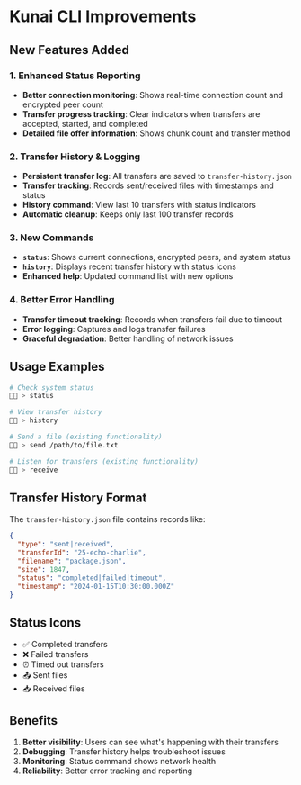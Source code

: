 # Kunai CLI Improvements

## New Features Added

### 1. Enhanced Status Reporting
- **Better connection monitoring**: Shows real-time connection count and encrypted peer count
- **Transfer progress tracking**: Clear indicators when transfers are accepted, started, and completed
- **Detailed file offer information**: Shows chunk count and transfer method

### 2. Transfer History & Logging
- **Persistent transfer log**: All transfers are saved to `transfer-history.json`
- **Transfer tracking**: Records sent/received files with timestamps and status
- **History command**: View last 10 transfers with status indicators
- **Automatic cleanup**: Keeps only last 100 transfer records

### 3. New Commands
- **`status`**: Shows current connections, encrypted peers, and system status
- **`history`**: Displays recent transfer history with status icons
- **Enhanced help**: Updated command list with new options

### 4. Better Error Handling
- **Transfer timeout tracking**: Records when transfers fail due to timeout
- **Error logging**: Captures and logs transfer failures
- **Graceful degradation**: Better handling of network issues

## Usage Examples

```bash
# Check system status
🔐🥷 > status

# View transfer history
🔐🥷 > history

# Send a file (existing functionality)
🔐🥷 > send /path/to/file.txt

# Listen for transfers (existing functionality)
🔐🥷 > receive
```

## Transfer History Format

The `transfer-history.json` file contains records like:
```json
{
  "type": "sent|received",
  "transferId": "25-echo-charlie",
  "filename": "package.json",
  "size": 1847,
  "status": "completed|failed|timeout",
  "timestamp": "2024-01-15T10:30:00.000Z"
}
```

## Status Icons
- ✅ Completed transfers
- ❌ Failed transfers  
- ⏰ Timed out transfers
- 📤 Sent files
- 📥 Received files

## Benefits
1. **Better visibility**: Users can see what's happening with their transfers
2. **Debugging**: Transfer history helps troubleshoot issues
3. **Monitoring**: Status command shows network health
4. **Reliability**: Better error tracking and reporting

